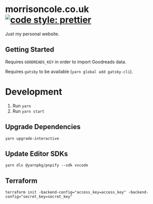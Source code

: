 # morrisoncole.co.uk [![code style: prettier](https://img.shields.io/badge/code_style-prettier-ff69b4.svg?style=flat-square)](https://github.com/prettier/prettier)

Just my personal website.

## Getting Started

Requires `GOODREADS_KEY` in order to import Goodreads data.

Requires `gatsby` to be available (`yarn global add gatsby-cli`).

# Development

1. Run `yarn`
2. Run `yarn start`

## Upgrade Dependencies

`yarn upgrade-interactive`

## Update Editor SDKs

`yarn dlx @yarnpkg/pnpify --sdk vscode`

## Terraform

`terraform init -backend-config="access_key=access_key" -backend-config="secret_key=secret_key"`
